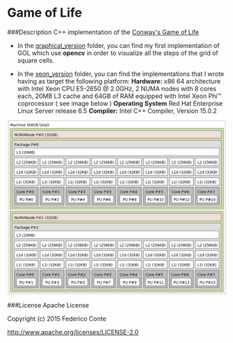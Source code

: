 # Game of Life

###Description
C++ implementation of the [Conway's Game of Life](https://en.wikipedia.org/wiki/Conway%27s_Game_of_Life)

- In the [graphical_version](./graphical_version) folder, you can find my first implementation of GOL which use **opencv** in order to visualize all the steps of the grid of square cells.

- In the [xeon_version](./xeon_version) folder, you can find the implementations that I wrote having as target the following platform:
	**Hardware:** x86 64 architecture with Intel Xeon CPU E5-2650 @ 2.0GHz, 2 NUMA nodes with 8 cores each, 20MB L3 cache and 64GB of RAM equipped with Intel Xeon Phi™ coprocessor ( see image below )
	**Operating System** Red Hat Enterprise Linux Server release 6.5
	**Compiler:**  Intel C++ Compiler, Version 15.0.2

<div style="text-align:center">
	<img src="./xeon_machine.png" width="500">
</div>

###License
Apache License

Copyright (c) 2015 Federico Conte

http://www.apache.org/licenses/LICENSE-2.0
